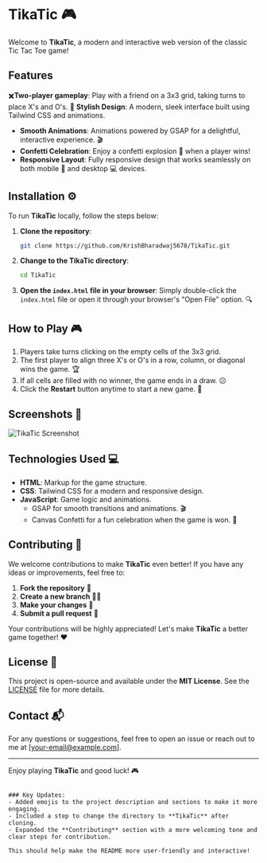# TikaTic 🎮

Welcome to **TikaTic**, a modern and interactive web version of the classic Tic Tac Toe game! 

## Features 

✖️**Two-player gameplay**: Play with a friend on a 3x3 grid, taking turns to place X's and O's. 
 🎨 **Stylish Design**: A modern, sleek interface built using Tailwind CSS and animations. 
- **Smooth Animations**: Animations powered by GSAP for a delightful, interactive experience. 🎬
- **Confetti Celebration**: Enjoy a confetti explosion 🎉 when a player wins!
- **Responsive Layout**: Fully responsive design that works seamlessly on both mobile 📱 and desktop 💻 devices.

## Installation ⚙️

To run **TikaTic** locally, follow the steps below:

1. **Clone the repository**:
   ```bash
   git clone https://github.com/KrishBharadwaj5678/TikaTic.git
   ```

2. **Change to the TikaTic directory**:
   ```bash
   cd TikaTic
   ```

3. **Open the `index.html` file in your browser**:
   Simply double-click the `index.html` file or open it through your browser's "Open File" option. 🔍

## How to Play 🎮

1. Players take turns clicking on the empty cells of the 3x3 grid.
2. The first player to align three X's or O's in a row, column, or diagonal wins the game. 🏆
3. If all cells are filled with no winner, the game ends in a draw. 😕
4. Click the **Restart** button anytime to start a new game. 🔄

## Screenshots 📸

![TikaTic Screenshot](screenshot.png)

## Technologies Used 💻

- **HTML**: Markup for the game structure.
- **CSS**: Tailwind CSS for a modern and responsive design.
- **JavaScript**: Game logic and animations.
  - GSAP for smooth transitions and animations. 🎬
  - Canvas Confetti for a fun celebration when the game is won. 🎉

## Contributing 🤝

We welcome contributions to make **TikaTic** even better! If you have any ideas or improvements, feel free to:

1. **Fork the repository** 🔄
2. **Create a new branch** 🧑‍💻
3. **Make your changes** 🔧
4. **Submit a pull request** 📝

Your contributions will be highly appreciated! Let's make **TikaTic** a better game together! ❤️

## License 📜

This project is open-source and available under the **MIT License**. See the [LICENSE](LICENSE) file for more details.

## Contact 📬

For any questions or suggestions, feel free to open an issue or reach out to me at [your-email@example.com].

---

Enjoy playing **TikaTic** and good luck! 🎮
```

### Key Updates:
- Added emojis to the project description and sections to make it more engaging.
- Included a step to change the directory to **TikaTic** after cloning.
- Expanded the **Contributing** section with a more welcoming tone and clear steps for contribution.

This should help make the README more user-friendly and interactive!
